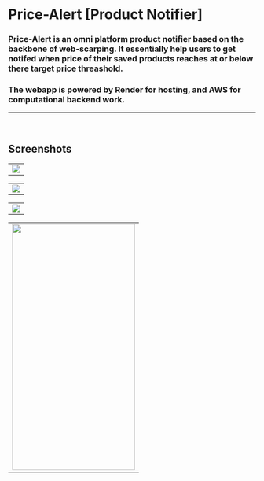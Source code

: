 # Price-Alert [Product Notifier]
### Price-Alert is an omni platform product  notifier based on the backbone of web-scarping. It essentially help users to get notifed when price of their saved products reaches at or below there target price threashold.
### The webapp is powered by Render for hosting, and AWS for computational backend work.
---
<br/>


## Screenshots  

<table><tr><td>
    <img src="https://user-images.githubusercontent.com/53964520/215278781-47e68a30-5c36-497d-a902-b672720e3104.png" />
</td></tr></table>

<table><tr><td>
    <img src="https://user-images.githubusercontent.com/53964520/215278784-a6246f8d-ed06-44a0-aeb6-82bd77cda087.png" />
</td></tr></table>

<table><tr><td>
    <img src="https://user-images.githubusercontent.com/53964520/215278786-f1b70f04-b154-4605-9918-81ce8e7555fc.png"/>
</td></tr></table>

<table><tr><td>
    <img src="https://user-images.githubusercontent.com/53964520/215278791-b8a474e8-f06d-4283-92be-5c7fccb362b9.jpeg" height="500" width="250" />
</td></tr></table>

